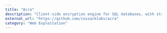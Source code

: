 ```yaml
---
title: "Acra"
description: "Client-side encryption engine for SQL databases, with strong selective encryption, SQL injections prevention and intrusion detection by @cossacklabs."
external_url: "https://github.com/cossacklabs/acra"
category: "Web Exploitation"
---
```

